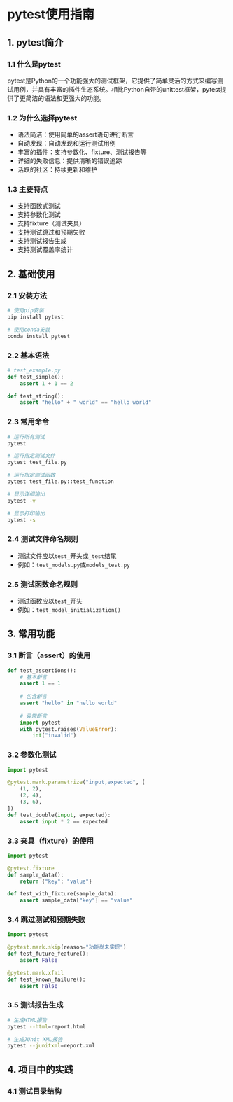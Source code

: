 # pytest使用指南

## 1. pytest简介

### 1.1 什么是pytest
pytest是Python的一个功能强大的测试框架，它提供了简单灵活的方式来编写测试用例，并具有丰富的插件生态系统。相比Python自带的unittest框架，pytest提供了更简洁的语法和更强大的功能。

### 1.2 为什么选择pytest
- 语法简洁：使用简单的assert语句进行断言
- 自动发现：自动发现和运行测试用例
- 丰富的插件：支持参数化、fixture、测试报告等
- 详细的失败信息：提供清晰的错误追踪
- 活跃的社区：持续更新和维护

### 1.3 主要特点
- 支持函数式测试
- 支持参数化测试
- 支持fixture（测试夹具）
- 支持测试跳过和预期失败
- 支持测试报告生成
- 支持测试覆盖率统计

## 2. 基础使用

### 2.1 安装方法
```bash
# 使用pip安装
pip install pytest

# 使用conda安装
conda install pytest
```

### 2.2 基本语法
```python
# test_example.py
def test_simple():
    assert 1 + 1 == 2

def test_string():
    assert "hello" + " world" == "hello world"
```

### 2.3 常用命令
```bash
# 运行所有测试
pytest

# 运行指定测试文件
pytest test_file.py

# 运行指定测试函数
pytest test_file.py::test_function

# 显示详细输出
pytest -v

# 显示打印输出
pytest -s
```

### 2.4 测试文件命名规则
- 测试文件应以`test_`开头或`_test`结尾
- 例如：`test_models.py`或`models_test.py`

### 2.5 测试函数命名规则
- 测试函数应以`test_`开头
- 例如：`test_model_initialization()`

## 3. 常用功能

### 3.1 断言（assert）的使用
```python
def test_assertions():
    # 基本断言
    assert 1 == 1
    
    # 包含断言
    assert "hello" in "hello world"
    
    # 异常断言
    import pytest
    with pytest.raises(ValueError):
        int("invalid")
```

### 3.2 参数化测试
```python
import pytest

@pytest.mark.parametrize("input,expected", [
    (1, 2),
    (2, 4),
    (3, 6),
])
def test_double(input, expected):
    assert input * 2 == expected
```

### 3.3 夹具（fixture）的使用
```python
import pytest

@pytest.fixture
def sample_data():
    return {"key": "value"}

def test_with_fixture(sample_data):
    assert sample_data["key"] == "value"
```

### 3.4 跳过测试和预期失败
```python
import pytest

@pytest.mark.skip(reason="功能尚未实现")
def test_future_feature():
    assert False

@pytest.mark.xfail
def test_known_failure():
    assert False
```

### 3.5 测试报告生成
```bash
# 生成HTML报告
pytest --html=report.html

# 生成JUnit XML报告
pytest --junitxml=report.xml
```

## 4. 项目中的实践

### 4.1 测试目录结构 